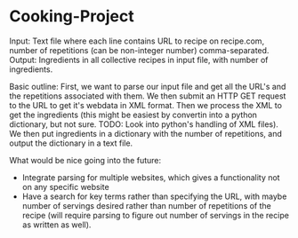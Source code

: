 Cooking-Project
===============
Input: Text file where each line contains URL to recipe on recipe.com, number of repetitions (can be non-integer number) comma-separated.
Output: Ingredients in all collective recipes in input file, with number of ingredients.

Basic outline:
First, we want to parse our input file and get all the URL's and the repetitions associated with them. We then submit an HTTP GET request to the URL to get it's webdata in XML format. Then we process the XML to get the ingredients (this might be easiest by convertin into a python dictionary, but not sure. TODO: Look into python's handling of XML files). We then put ingredients in a dictionary with the number of repetitions, and output the dictionary in a text file.

What would be nice going into the future:
- Integrate parsing for multiple websites, which gives a functionality not on any specific website
- Have a search for key terms rather than specifying the URL, with maybe number of servings desired rather than number of repetitions of the recipe (will require parsing to figure out number of servings in the recipe as written as well).